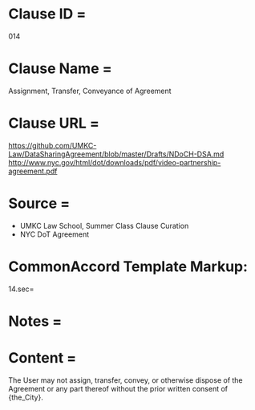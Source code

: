 # Clause ID = 
014

# Clause Name = 
Assignment, Transfer, Conveyance of Agreement

# Clause URL = 
https://github.com/UMKC-Law/DataSharingAgreement/blob/master/Drafts/NDoCH-DSA.md
http://www.nyc.gov/html/dot/downloads/pdf/video-partnership-agreement.pdf

# Source = 
* UMKC Law School, Summer Class Clause Curation
* NYC DoT Agreement

# CommonAccord Template Markup:   
14.sec=

# Notes = 


# Content = 
The User may not assign, transfer, convey, or otherwise dispose of the Agreement or any part thereof without the prior written consent of {the_City}.
